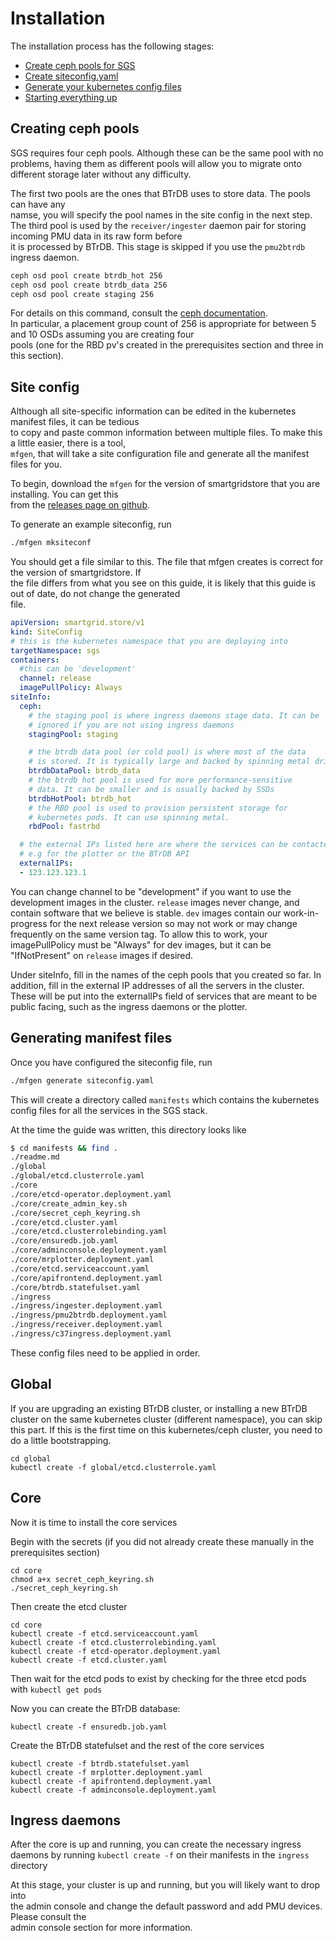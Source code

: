 # Installation

The installation process has the following stages:

* [Create ceph pools for SGS](#creating-ceph-pools)
* [Create siteconfig.yaml](#site-config)
* [Generate your kubernetes config files](#generating-manifest-files)
* [Starting everything up](#startup)

## Creating ceph pools

SGS requires four ceph pools. Although these can be the same pool with no problems, having them as different pools will allow you to migrate onto different storage later without any difficulty.

The first two pools are the ones that BTrDB uses to store data. The pools can have any  
namse, you will specify the pool names in the site config in the next step.  
The third pool is used by the `receiver/ingester` daemon pair for storing incoming PMU data in its raw form before  
it is processed by BTrDB. This stage is skipped if you use the `pmu2btrdb` ingress daemon.

```bash
ceph osd pool create btrdb_hot 256
ceph osd pool create btrdb_data 256
ceph osd pool create staging 256
```

For details on this command, consult the [ceph documentation](http://docs.ceph.com/docs/luminous/rados/operations/pools/).  
In particular, a placement group count of 256 is appropriate for between 5 and 10 OSDs assuming you are creating four  
pools \(one for the RBD pv's created in the prerequisites section and three in this section\).

## Site config

Although all site-specific information can be edited in the kubernetes manifest files, it can be tedious  
to copy and paste common information between multiple files. To make this a little easier, there is a tool,  
`mfgen`, that will take a site configuration file and generate all the manifest files for you.

To begin, download the `mfgen` for the version of smartgridstore that you are installing. You can get this  
from the [releases page on github](https://github.com/BTrDB/smartgridstore/releases).

To generate an example siteconfig, run

```bash
./mfgen mksiteconf
```

You should get a file similar to this. The file that mfgen creates is correct for the version of smartgridstore. If  
the file differs from what you see on this guide, it is likely that this guide is out of date, do not change the generated  
file.

```yaml
apiVersion: smartgrid.store/v1
kind: SiteConfig
# this is the kubernetes namespace that you are deploying into
targetNamespace: sgs
containers:
  #this can be 'development'
  channel: release
  imagePullPolicy: Always
siteInfo:
  ceph:
    # the staging pool is where ingress daemons stage data. It can be
    # ignored if you are not using ingress daemons
    stagingPool: staging

    # the btrdb data pool (or cold pool) is where most of the data
    # is stored. It is typically large and backed by spinning metal drives
    btrdbDataPool: btrdb_data
    # the btrdb hot pool is used for more performance-sensitive
    # data. It can be smaller and is usually backed by SSDs
    btrdbHotPool: btrdb_hot
    # the RBD pool is used to provision persistent storage for
    # kubernetes pods. It can use spinning metal.
    rbdPool: fastrbd

  # the external IPs listed here are where the services can be contacted
  # e.g for the plotter or the BTrDB API
  externalIPs:
  - 123.123.123.1
```

You can change channel to be "development" if you want to use the development images in the cluster. `release` images never change, and contain software that we believe is stable. `dev` images contain our work-in-progress for the next release version so may not work or may change frequently on the same version tag. To allow this to work, your imagePullPolicy must be "Always" for dev images, but it can be "IfNotPresent" on `release` images if desired.

Under siteInfo, fill in the names of the ceph pools that you created so far. In addition, fill in the external IP addresses of all the servers in the cluster. These will be put into the externalIPs field of services that are meant to be public facing, such as the ingress daemons or the plotter.

## Generating manifest files

Once you have configured the siteconfig file, run

```bash
./mfgen generate siteconfig.yaml
```

This will create a directory called `manifests` which contains the kubernetes config files for all the services in the SGS stack.

At the time the guide was written, this directory looks like

```bash
$ cd manifests && find .
./readme.md
./global
./global/etcd.clusterrole.yaml
./core
./core/etcd-operator.deployment.yaml
./core/create_admin_key.sh
./core/secret_ceph_keyring.sh
./core/etcd.cluster.yaml
./core/etcd.clusterrolebinding.yaml
./core/ensuredb.job.yaml
./core/adminconsole.deployment.yaml
./core/mrplotter.deployment.yaml
./core/etcd.serviceaccount.yaml
./core/apifrontend.deployment.yaml
./core/btrdb.statefulset.yaml
./ingress
./ingress/ingester.deployment.yaml
./ingress/pmu2btrdb.deployment.yaml
./ingress/receiver.deployment.yaml
./ingress/c37ingress.deployment.yaml
```

These config files need to be applied in order.

## Global

If you are upgrading an existing BTrDB cluster, or installing a new BTrDB cluster on the same kubernetes cluster \(different namespace\), you can skip this part. If this is the first time on this kubernetes/ceph cluster, you need to do a little bootstrapping.

```
cd global
kubectl create -f global/etcd.clusterrole.yaml
```

## Core

Now it is time to install the core services

Begin with the secrets \(if you did not already create these manually in the prerequisites section\)

```
cd core
chmod a+x secret_ceph_keyring.sh
./secret_ceph_keyring.sh
```

Then create the etcd cluster

```
cd core
kubectl create -f etcd.serviceaccount.yaml
kubectl create -f etcd.clusterrolebinding.yaml
kubectl create -f etcd-operator.deployment.yaml
kubectl create -f etcd.cluster.yaml
```

Then wait for the etcd pods to exist by checking for the three etcd pods with `kubectl get pods`

Now you can create the BTrDB database:

```
kubectl create -f ensuredb.job.yaml
```

Create the BTrDB statefulset and the rest of the core services

```
kubectl create -f btrdb.statefulset.yaml
kubectl create -f mrplotter.deployment.yaml
kubectl create -f apifrontend.deployment.yaml
kubectl create -f adminconsole.deployment.yaml
```

## Ingress daemons

After the core is up and running, you can create the necessary ingress daemons by running `kubectl create -f` on their manifests in the `ingress` directory

At this stage, your cluster is up and running, but you will likely want to drop into  
the admin console and change the default password and add PMU devices. Please consult the  
admin console section for more information.

